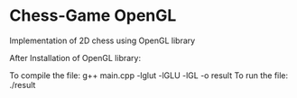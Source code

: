 # Chess-Game OpenGL

Implementation of 2D chess using OpenGL library

After Installation of OpenGL library:

To compile the file: g++ main.cpp -lglut -lGLU -lGL -o result
To run the file: ./result